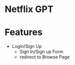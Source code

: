 # Netflix GPT

# Features
  - Login/Sign Up
    - Sign In/Sign up Form
    - redirect to Browse Page
      

